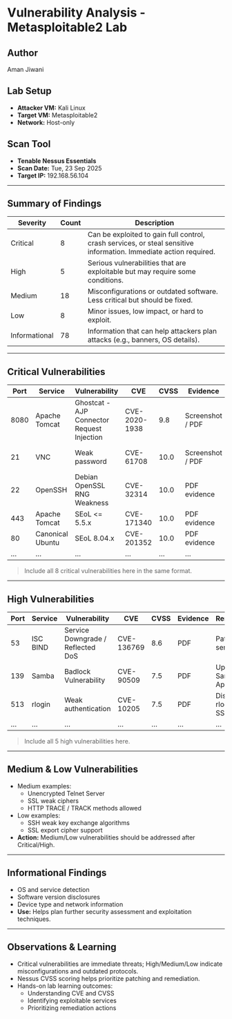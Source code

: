 # Vulnerability Analysis - Metasploitable2 Lab

## Author
Aman Jiwani

## Lab Setup
- **Attacker VM:** Kali Linux  
- **Target VM:** Metasploitable2  
- **Network:** Host-only  

## Scan Tool
- **Tenable Nessus Essentials**  
- **Scan Date:** Tue, 23 Sep 2025  
- **Target IP:** 192.168.56.104  

---

## Summary of Findings

| Severity    | Count | Description |
|------------|-------|-------------|
| Critical   | 8     | Can be exploited to gain full control, crash services, or steal sensitive information. Immediate action required. |
| High       | 5     | Serious vulnerabilities that are exploitable but may require some conditions. |
| Medium     | 18    | Misconfigurations or outdated software. Less critical but should be fixed. |
| Low        | 8     | Minor issues, low impact, or hard to exploit. |
| Informational | 78 | Information that can help attackers plan attacks (e.g., banners, OS details). |

---

## Critical Vulnerabilities

| Port | Service | Vulnerability | CVE | CVSS | Evidence | Remediation |
|------|---------|---------------|-----|------|----------|-------------|
| 8080 | Apache Tomcat | Ghostcat - AJP Connector Request Injection | CVE-2020-1938 | 9.8 | Screenshot / PDF | Patch Tomcat / Disable AJP if not needed |
| 21   | VNC     | Weak password | CVE-61708 | 10.0 | Screenshot / PDF | Set strong VNC password / Enable encryption |
| 22   | OpenSSH | Debian OpenSSL RNG Weakness | CVE-32314 | 10.0 | PDF evidence | Update OpenSSH/OpenSSL |
| 443  | Apache Tomcat | SEoL <= 5.5.x | CVE-171340 | 10.0 | PDF evidence | Patch Tomcat to latest version |
| 80   | Canonical Ubuntu | SEoL 8.04.x | CVE-201352 | 10.0 | PDF evidence | Update OS / Apply patches |
| …    | …       | …             | …   | …    | …        | …           |

> Include all 8 critical vulnerabilities here in the same format.

---

## High Vulnerabilities

| Port | Service | Vulnerability | CVE | CVSS | Evidence | Remediation |
|------|---------|---------------|-----|------|----------|-------------|
| 53   | ISC BIND | Service Downgrade / Reflected DoS | CVE-136769 | 8.6 | PDF | Patch BIND service |
| 139  | Samba   | Badlock Vulnerability | CVE-90509 | 7.5 | PDF | Update Samba / Apply patch |
| 513  | rlogin  | Weak authentication | CVE-10205 | 7.5 | PDF | Disable rlogin / Use SSH |
| …    | …       | …             | …   | …    | …        | …           |

> Include all 5 high vulnerabilities here.

---

## Medium & Low Vulnerabilities
- Medium examples:
  - Unencrypted Telnet Server  
  - SSL weak ciphers  
  - HTTP TRACE / TRACK methods allowed  
- Low examples:
  - SSH weak key exchange algorithms  
  - SSL export cipher support  
- **Action:** Medium/Low vulnerabilities should be addressed after Critical/High.  

---

## Informational Findings
- OS and service detection  
- Software version disclosures  
- Device type and network information  
- **Use:** Helps plan further security assessment and exploitation techniques.  

---

## Observations & Learning
- Critical vulnerabilities are immediate threats; High/Medium/Low indicate misconfigurations and outdated protocols.  
- Nessus CVSS scoring helps prioritize patching and remediation.  
- Hands-on lab learning outcomes:
  - Understanding CVE and CVSS  
  - Identifying exploitable services  
  - Prioritizing remediation actions  


